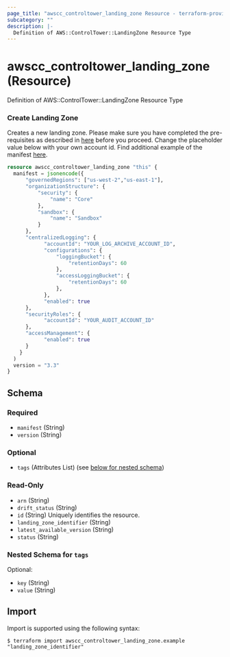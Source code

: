 ```yaml
---
page_title: "awscc_controltower_landing_zone Resource - terraform-provider-awscc"
subcategory: ""
description: |-
  Definition of AWS::ControlTower::LandingZone Resource Type
---
```


# awscc_controltower_landing_zone (Resource)

Definition of AWS::ControlTower::LandingZone Resource Type

### Create Landing Zone
Creates a new landing zone. Please make sure you have completed the pre-requisites as described in [here](https://docs.aws.amazon.com/controltower/latest/userguide/lz-api-prereques.html) before you proceed. Change the placeholder value below with your own account id. Find additional example of the manifest [here](https://docs.aws.amazon.com/controltower/latest/userguide/lz-api-launch.html).

```terraform
resource awscc_controltower_landing_zone "this" {
  manifest = jsonencode({
      "governedRegions": ["us-west-2","us-east-1"],
      "organizationStructure": {
          "security": {
              "name": "Core"
          },
          "sandbox": {
              "name": "Sandbox"
          }
      },
      "centralizedLogging": {
            "accountId": "YOUR_LOG_ARCHIVE_ACCOUNT_ID",
            "configurations": {
                "loggingBucket": {
                    "retentionDays": 60
                },
                "accessLoggingBucket": {
                    "retentionDays": 60
                },
            },
            "enabled": true
      },
      "securityRoles": {
            "accountId": "YOUR_AUDIT_ACCOUNT_ID"
      },
      "accessManagement": {
            "enabled": true
      }
    }
  )
  version = "3.3"
}
```

<!-- schema generated by tfplugindocs -->
## Schema

### Required

- `manifest` (String)
- `version` (String)

### Optional

- `tags` (Attributes List) (see [below for nested schema](#nestedatt--tags))

### Read-Only

- `arn` (String)
- `drift_status` (String)
- `id` (String) Uniquely identifies the resource.
- `landing_zone_identifier` (String)
- `latest_available_version` (String)
- `status` (String)

<a id="nestedatt--tags"></a>
### Nested Schema for `tags`

Optional:

- `key` (String)
- `value` (String)

## Import

Import is supported using the following syntax:

```shell
$ terraform import awscc_controltower_landing_zone.example "landing_zone_identifier"
```